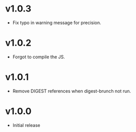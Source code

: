 # v1.0.3

* Fix typo in warning message for precision.

# v1.0.2

* Forgot to compile the JS.

# v1.0.1

* Remove DIGEST references when digest-brunch not run.

# v1.0.0

* Initial release
